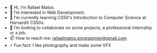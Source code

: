- 👋 Hi, I’m Rafael Matos 
- 👀 I’m interested in Web Development. 
- 🌱 I’m currently learning CS50's Introduction to Computer Science at HarvardX CS50x.
- 💞️ I’m looking to collaborate on some projects, a professional internship or a job.
- 📫 How to reach me: rafaelmatos.programmer@gmail.com
- ⚡ Fun fact: I like photography and make some VFX

<!---
rafaelmprogrammer/rafaelmprogrammer is a ✨ special ✨ repository because its `README.md` (this file) appears on your GitHub profile.
You can click the Preview link to take a look at your changes.
--->
